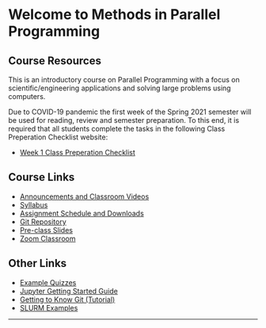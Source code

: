 # Welcome to Methods in Parallel Programming

## Course Resources

This is an introductory course on Parallel Programming with a focus on scientific/engineering applications and solving large problems using computers.

Due to COVID-19 pandemic the first week of the Spring 2021 semester will be used for reading, review and semester preparation.  To this end, it is required that all students complete the tasks in the following Class Preperation Checklist website: 

- [Week 1 Class Preperation Checklist](Class_Prep_Checklist)

## Course Links

- [Announcements and Classroom Videos](Announcements)
- [Syllabus](Syllabus)
- [Assignment Schedule and Downloads](assignments/Schedule)
- [Git Repository](https://gitlab.msu.edu/colbrydi/cmse401-s21.git)
- [Pre-class Slides](https://docs.google.com/presentation/d/1LMh6DVJNPHL_YxGqhjqhbpGvLL82jq71II8_TcjZXRM/edit?usp=sharing)
- [Zoom Classroom](https://msu.zoom.us/j/98207034052) 


## Other Links

- [Example Quizzes](assignments/Example-Quiz_questions)
- [Jupyter Getting Started Guide](https://msu-cmse-courses.github.io/cmse802-f20-student/0000--Jupyter-Getting-Started-Guide.html) 
- [Getting to Know Git (Tutorial)](https://msu-cmse-courses.github.io/cmse802-f20-student/0000-Getting-to-know-git.html)
- [SLURM Examples](SLURM_Examples)

-----
